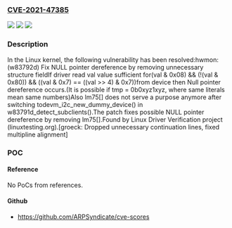 ### [CVE-2021-47385](https://cve.mitre.org/cgi-bin/cvename.cgi?name=CVE-2021-47385)
![](https://img.shields.io/static/v1?label=Product&message=Linux&color=blue)
![](https://img.shields.io/static/v1?label=Version&message=1da177e4c3f4%3C%20200ced5ba724%20&color=brighgreen)
![](https://img.shields.io/static/v1?label=Vulnerability&message=n%2Fa&color=brighgreen)

### Description

In the Linux kernel, the following vulnerability has been resolved:hwmon: (w83792d) Fix NULL pointer dereference by removing unnecessary structure fieldIf driver read val value sufficient for(val & 0x08) && (!(val & 0x80)) && ((val & 0x7) == ((val >> 4) & 0x7))from device then Null pointer dereference occurs.(It is possible if tmp = 0b0xyz1xyz, where same literals mean same numbers)Also lm75[] does not serve a purpose anymore after switching todevm_i2c_new_dummy_device() in w83791d_detect_subclients().The patch fixes possible NULL pointer dereference by removing lm75[].Found by Linux Driver Verification project (linuxtesting.org).[groeck: Dropped unnecessary continuation lines, fixed multipline alignment]

### POC

#### Reference
No PoCs from references.

#### Github
- https://github.com/ARPSyndicate/cve-scores

